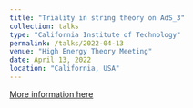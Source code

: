 ```yaml
---
title: "Triality in string theory on AdS_3"
collection: talks
type: "California Institute of Technology"
permalink: /talks/2022-04-13
venue: "High Energy Theory Meeting"
date: April 13, 2022
location: "California, USA"
---
```


[More information here](https://www.theory.caltech.edu/seminars/high-energy-theory-informal-meeting/high-energy-theory-informal-meeting-2021-2022)
